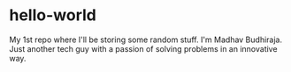 # hello-world
My 1st repo where I'll be storing some random stuff.
I'm Madhav Budhiraja. Just another tech guy with a passion of solving problems in an innovative way. 
